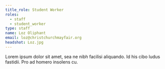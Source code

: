 ```yaml
---
title_role: Student Worker
roles:
  - staff
  - student_worker
type: staff
name: Loz Oliphant
email: loz@christchurchmayfair.org
headshot: Loz.jpg
---
```

Lorem ipsum dolor sit amet, sea ne nibh facilisi aliquando. Id his cibo ludus fastidii. Pro ad homero insolens cu.
